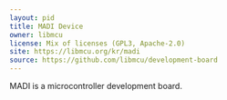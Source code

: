 ```yaml
---
layout: pid
title: MADI Device
owner: libmcu
license: Mix of licenses (GPL3, Apache-2.0)
site: https://libmcu.org/kr/madi
source: https://github.com/libmcu/development-board
---
```


MADI is a microcontroller development board.

